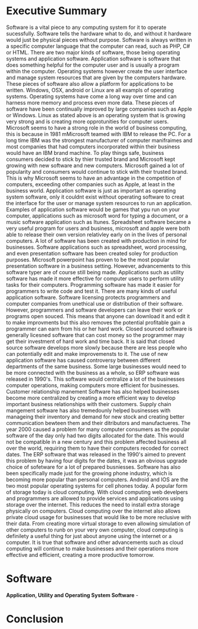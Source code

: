# Executive Summary
Software is a vital piece to any computing system for it to operate sucessfully. Software tells the hardware what to do, and without it hardware would just be physical pieces without purpose. Software is always written in a specific computer language that the computer can read, such as PHP, C# or HTML. There are two major kinds of software, those being operating systems and application software. Application software is software that does something helpful for the computer user and is usually a program within the computer. Operating systems however create the user interface and manage system resources that are given by the computers hardware. These pieces of software also allow a platform for applications to be written. Windows, OSX, android or Linux are all exampls of operating systems. Operating systems have come a long way over time and can harness more memory and process even more data. These pieces of software have been continually improved by large companies such as Apple or Windows. Linux as stated above is an operating system that is growing very strong and is creating more opprotunities for computer users. Microsoft seems to have a strong role in the world of business computing, this is because in 1981 mMicrosoft teamed with IBM to release the PC. For a long time IBM was the strongest manufacturer of computer manifraimes and most companies that had computers incorporated within their business would have an IBM brand machine. To play things safe, business consumers decided to stick by thier trusted brand and Microsoft kept growing with new software and new computers. Microsoft gained a lot of popularity and consumers would continue to stick with their trusted brand. This is why Microsoft seems to have an advantage in the competition of computers, exceeding other companies such as Apple, at least in the business world. Application software is just as important as operating system software, only it couldnt exist without operating software to creat the interface for the user or manage system resources to run an application. Examples of application software would be games that ypu run on your computer, applications such as microsoft word for typing a document, or a music software application such as Itunes. Spreadsheet software became a very useful program for users and business, microsoft and apple were both able to release their own version relativley early on in the lives of personal computers. A lot of software has been created with production in mind for businesses. Software applications such as spreadsheet,  word processing, and even presentation software has been created soley for production purposes. Microsoft powerpoint has proven to be the most popular presentation software in a business setting. However, advancements to this software typer are of course still being made. Applications such as utility software has made it more effective for computer users to perform utility tasks for their computers. Programming software has made it easier for programmers to write code and test it. There are many kinds of useful application software. Software licensing protects programmers and computer companies from unethical use or distribution of their software. However, programmers and software developers can leave their work or programs open souced. This means that anyone can download it and edit it to make improvments but this also removes the potential profitable gain a programmer can earn from his or her hard work. Closed sourced software is generally licesned software that can cost money so the programmer may get their investment of hard work and time back. It is said that closed source software develops more slowly because there are less people who can potentially edit and make improvemensts to it. The use of new application software has caused controversy between different departments of the same business. Some large businesses would need to be more connected with the business as a whole, so ERP software was released in 1990's. This software would centralize a lot of the businesses computer operations, making computers more efficient for businesses. Customer relationship manement Software has also helped businesses become more centralized by creating a more efficient way to develop important business relationships with their customers. Supply chain mangement software has also tremedounly helped businesses with manageing their inventory and demand for new stock and creating better communication bewteen them and their ditributors and manufactueres.  The year 2000 caused a problem for many computer consumers as the popular software of the day only had two digits allocated for the date. This would not be compatible in a new century and this problem affected business all over the world, requiring them to have their computers recoded for correct dates. The ERP software that was released in the 1990's aimed to prevent this problem by having four digits for the dates, it was an obvious upgrade choice of sofetware for a lot of prepared busniesses. Software has also been specifically made just for the growing phone industry, which is becoming more popular than personal computers. Android and IOS are the two most popular operating systems for cell phones today. A popular form of storage today is cloud computing. With cloud computing web develpers and programmers are allowed to provide services and applications using storage over the internet. This reduces the need to install extra storage physically on computers. Cloud computing over the internet also allows private cloud usage for businesses that would like to be more reclusive with their data. From creating more virtual storage to even allowing simulation of other computers to runb on your very own computer, cloud computing is definilety a useful thing for just about anyone using the internet or a computer. It is true that software and other advancements such as cloud computing will continue to make businesses and their operations more effective and efficient, creating a more productive tomorrow.
# Software
**Application, Utility and Operating System Software** - 
# Conclusion
